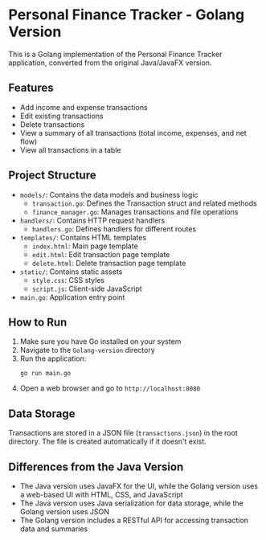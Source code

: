 # Personal Finance Tracker - Golang Version

This is a Golang implementation of the Personal Finance Tracker application, converted from the original Java/JavaFX version.

## Features

- Add income and expense transactions
- Edit existing transactions
- Delete transactions
- View a summary of all transactions (total income, expenses, and net flow)
- View all transactions in a table

## Project Structure

- `models/`: Contains the data models and business logic
  - `transaction.go`: Defines the Transaction struct and related methods
  - `finance_manager.go`: Manages transactions and file operations
- `handlers/`: Contains HTTP request handlers
  - `handlers.go`: Defines handlers for different routes
- `templates/`: Contains HTML templates
  - `index.html`: Main page template
  - `edit.html`: Edit transaction page template
  - `delete.html`: Delete transaction page template
- `static/`: Contains static assets
  - `style.css`: CSS styles
  - `script.js`: Client-side JavaScript
- `main.go`: Application entry point

## How to Run

1. Make sure you have Go installed on your system
2. Navigate to the `Golang-version` directory
3. Run the application:
   ```
   go run main.go
   ```
4. Open a web browser and go to `http://localhost:8080`

## Data Storage

Transactions are stored in a JSON file (`transactions.json`) in the root directory. The file is created automatically if it doesn't exist.

## Differences from the Java Version

- The Java version uses JavaFX for the UI, while the Golang version uses a web-based UI with HTML, CSS, and JavaScript
- The Java version uses Java serialization for data storage, while the Golang version uses JSON
- The Golang version includes a RESTful API for accessing transaction data and summaries
